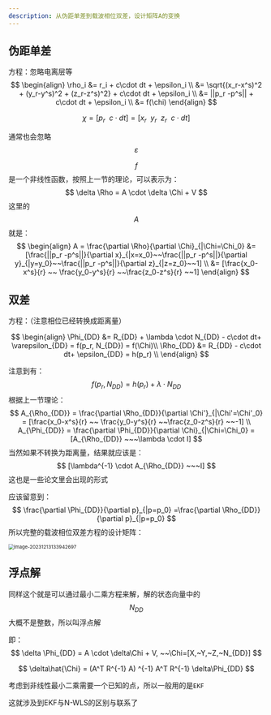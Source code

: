 ```yaml
---
description: 从伪距单差到载波相位双差，设计矩阵A的变换
---
```


## 伪距单差

方程：忽略电离层等
$$
\begin{align}
\rho_i &= r_i + c\cdot dt + \epsilon_i \\
 &= \sqrt{(x_r-x^s)^2 + (y_r-y^s)^2 + (z_r-z^s)^2} + c\cdot dt + \epsilon_i \\
 &= ||p_r -p^s|| + c\cdot dt + \epsilon_i \\
 &= f(\chi)
\end{align}
$$

$$
\chi = [p_r ~~c\cdot dt] = [x_r~~y_r~~z_r~~c\cdot dt]
$$

通常也会忽略$$\varepsilon$$

$$f$$是一个非线性函数，按照上一节的理论，可以表示为：
$$
\delta \Rho = A \cdot \delta \Chi + V
$$
这里的$$A$$ 就是：
$$
\begin{align}
A = \frac{\partial \Rho}{\partial \Chi}_{|\Chi=\Chi_0} &= [\frac{||p_r -p^s||}{\partial x}_{|x=x_0}~~\frac{||p_r -p^s||}{\partial y}_{|y=y_0}~~\frac{||p_r -p^s||}{\partial z}_{|z=z_0}~~1] \\
&= [\frac{x_0-x^s}{r} ~~ \frac{y_0-y^s}{r} ~~\frac{z_0-z^s}{r} ~~1]
\end{align}
$$

## 双差

方程：（注意相位已经转换成距离量）

$$
\begin{align}
\Phi_{DD} &= R_{DD} + \lambda \cdot N_{DD} -  c\cdot dt+ \varepsilon_{DD} = f(p_r, N_{DD}) = f(\Chi)\\
\Rho_{DD} &= R_{DD} -  c\cdot dt+ \epsilon_{DD} = h(p_r) \\
\end{align}
$$

注意到有：
$$
f(p_r, N_{DD}) = h(p_r)+ \lambda \cdot N_{DD}
$$
根据上一节理论：
$$
A_{\Rho_{DD}} = \frac{\partial \Rho_{DD}}{\partial \Chi'}_{|\Chi'=\Chi'_0} = [\frac{x_0-x^s}{r} ~~ \frac{y_0-y^s}{r} ~~\frac{z_0-z^s}{r} ~~-1] \\
A_{\Phi_{DD}} = \frac{\partial \Phi_{DD}}{\partial \Chi}_{|\Chi=\Chi_0} = [A_{\Rho_{DD}} ~~~\lambda \cdot I]
$$
当然如果不转换为距离量，结果就应该是：
$$
[\lambda^{-1} \cdot A_{\Rho_{DD}} ~~~I]
$$
这也是一些论文里会出现的形式

应该留意到：
$$
\frac{\partial \Phi_{DD}}{\partial p}_{|p=p_0} =\frac{\partial \Rho_{DD}}{\partial p}_{|p=p_0}
$$
所以完整的载波相位双差方程的设计矩阵：

<img src="https://cdn.jsdelivr.net/gh/zvictorliu/typoraPics@main/img/2023/12/13/95d6b0d1cc35a9377cfa99fe3b536add-image-20231213133942697-cf121b.png" alt="image-20231213133942697" style="zoom:67%;" />

## 浮点解

同样这个就是可以通过最小二乘方程来解，解的状态向量中的$$N_{DD}$$大概不是整数，所以叫浮点解

即：
$$
\delta \Phi_{DD} = A \cdot \delta\Chi + V, ~~\Chi=[X,~Y,~Z,~N_{DD}]
$$

$$
\delta\hat{\Chi} = (A^T R^{-1} A) ^{-1} A^T R^{-1} \delta\Phi_{DD}
$$

考虑到非线性最小二乘需要一个已知的点，所以一般用的是`EKF`

这就涉及到EKF与N-WLS的区别与联系了
